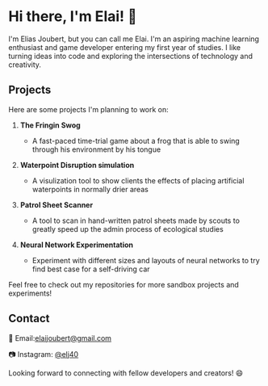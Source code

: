 # Hi there, I'm Elai! 👋

I'm Elias Joubert, but you can call me Elai. I'm an aspiring machine learning enthusiast and game developer entering my first year of studies. I like turning ideas into code and exploring the intersections of technology and creativity.

## Projects

Here are some projects I'm planning to work on:

1. **The Fringin Swog**
   - A fast-paced time-trial game about a frog that is able to swing through his environment by his tongue

2. **Waterpoint Disruption simulation**
   - A visulization tool to show clients the effects of placing artificial waterpoints in normally drier areas

3. **Patrol Sheet Scanner**
   -  A tool to scan in hand-written patrol sheets made by scouts to greatly speed up the admin process of ecological studies

4. **Neural Network Experimentation**
   - Experiment with different sizes and layouts of neural networks to try find best case for a self-driving car


Feel free to check out my repositories for more sandbox projects and experiments!

## Contact

📧 Email:elaijoubert@gmail.com

📷 Instagram: [@elj40](https://www.instagram.com/elj40)

Looking forward to connecting with fellow developers and creators! 😄
